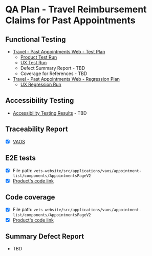 # QA Plan - Travel Reimbursement Claims for Past Appointments 

## Functional Testing
- [Travel - Past Appointments Web - Test Plan](https://dsvavsp.testrail.io/index.php?/plans/view/5766)
  - [Product Test Run](https://dsvavsp.testrail.io/index.php?/runs/view/5771)
  - [UX Test Run](https://dsvavsp.testrail.io/index.php?/runs/view/5772)
  - Defect Summary Report - TBD
  - Coverage for References - TBD
- [Travel - Past Appointments Web - Regression Plan](https://dsvavsp.testrail.io/index.php?/plans/view/5767)
  - [UX Regression Run](https://dsvavsp.testrail.io/index.php?/runs/view/5773)

## Accessibility Testing
- [Accessibility Testing Results]() - TBD

## Traceability Report 
- [X] [VAOS](https://department-of-veterans-affairs.github.io/veteran-facing-services-tools/frontend-support-dashboard/unit-test-coverage-report/)

## E2E tests 
- [X] File path: `vets-website/src/applications/vaos/appointment-list/components/AppointmentsPageV2`
- [X] [Product's code link](https://github.com/department-of-veterans-affairs/vets-website/tree/main/src/applications/vaos/appointment-list/components/AppointmentsPageV2)

## Code coverage
- [X] File path: `vets-website/src/applications/vaos/appointment-list/components/AppointmentsPageV2`
- [X] [Product's code link](https://github.com/department-of-veterans-affairs/vets-website/tree/main/src/applications/vaos/appointment-list/components/AppointmentsPageV2)

## Summary Defect Report
- TBD

